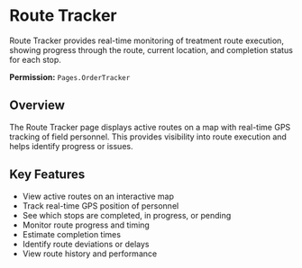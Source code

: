 # Route Tracker

Route Tracker provides real-time monitoring of treatment route execution, showing progress through the route, current location, and completion status for each stop.

**Permission:** `Pages.OrderTracker`

## Overview

The Route Tracker page displays active routes on a map with real-time GPS tracking of field personnel. This provides visibility into route execution and helps identify progress or issues.

## Key Features

* View active routes on an interactive map
* Track real-time GPS position of personnel
* See which stops are completed, in progress, or pending
* Monitor route progress and timing
* Estimate completion times
* Identify route deviations or delays
* View route history and performance

